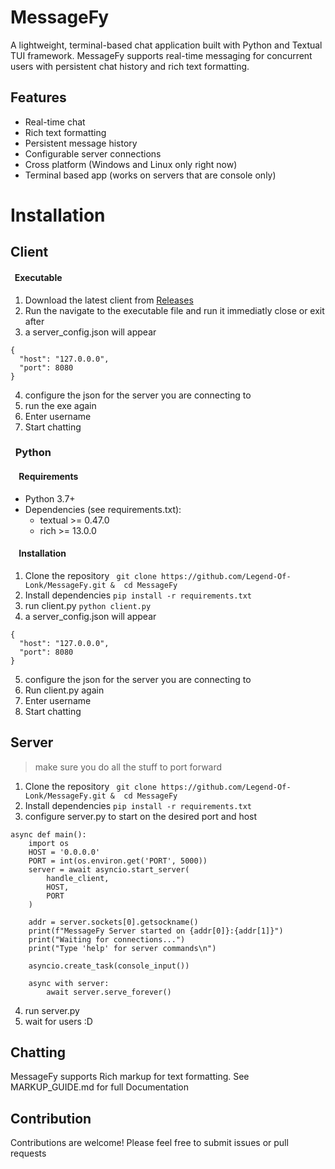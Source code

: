 # MessageFy

A lightweight, terminal-based chat application built with Python and Textual TUI framework. MessageFy supports real-time messaging for concurrent users with persistent chat history and rich text formatting.

## Features
- Real-time chat
- Rich text formatting
- Persistent message history
- Configurable server connections
- Cross platform (Windows and Linux only right now)
- Terminal based app (works on servers that are console only)

# Installation

## Client

#### &nbsp; Executable

1. Download the latest client from [Releases](https://github.com/Legend-Of-Lonk/MessageFy/releases)
2. Run the navigate to the executable file and run it immediatly close or exit after
3. a server_config.json will appear
```
{
  "host": "127.0.0.0",
  "port": 8080
}
```
4. configure the json for the server you are connecting to
5. run the exe again
6. Enter username 
7. Start chatting

### &nbsp; Python

#### &nbsp; &nbsp; Requirements
  - Python 3.7+
  - Dependencies (see requirements.txt):
    - textual >= 0.47.0
    - rich >= 13.0.0

#### &nbsp; &nbsp; Installation

1. Clone the repository  ``
	 git clone https://github.com/Legend-Of-Lonk/MessageFy.git & 
		cd MessageFy``
2. Install dependencies ``pip install -r requirements.txt``
3. run client.py ``python client.py``
4. a server_config.json will appear
```
{
  "host": "127.0.0.0",
  "port": 8080
}
```
5. configure the json for the server you are connecting to
6. Run client.py again
7. Enter username
8. Start chatting

## Server
>make sure you do all the stuff to port forward 
1. Clone the repository  ``
	 git clone https://github.com/Legend-Of-Lonk/MessageFy.git & 
		cd MessageFy``
2. Install dependencies ``pip install -r requirements.txt``
3. configure server.py to start on the desired port and host
```
async def main():
    import os
    HOST = '0.0.0.0'
    PORT = int(os.environ.get('PORT', 5000))
    server = await asyncio.start_server(
        handle_client,
        HOST,
        PORT
    )

    addr = server.sockets[0].getsockname()
    print(f"MessageFy Server started on {addr[0]}:{addr[1]}")
    print("Waiting for connections...")
    print("Type 'help' for server commands\n")

    asyncio.create_task(console_input())

    async with server:
        await server.serve_forever()
```
4. run server.py
5. wait for users :D

## Chatting

MessageFy supports Rich markup for text formatting. See MARKUP_GUIDE.md for full Documentation

## Contribution
Contributions are welcome! Please feel free to submit issues or pull requests




